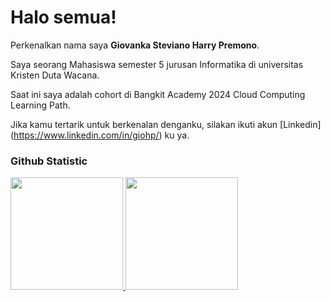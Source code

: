 # Halo semua! 

Perkenalkan nama saya **Giovanka Steviano Harry Premono**.<br>

Saya seorang Mahasiswa semester 5 jurusan Informatika di universitas Kristen Duta Wacana.<br>

Saat ini saya adalah cohort di Bangkit Academy 2024 Cloud Computing Learning Path.<br>


Jika kamu tertarik untuk berkenalan denganku, silakan ikuti akun [Linkedin] (https://www.linkedin.com/in/giohp/) ku ya.

### Github Statistic
<p align="left">
<a href="https://github.com/Gio71220924">
  <img height="180em" src="https://github-readme-stats-eight-theta.vercel.app/api?username=Gio71220924&show_icons=true&theme=algolia&include_all_commits=true&count_private=true"/>
  <img height="180em" src="https://github-readme-stats-eight-theta.vercel.app/api/top-langs/?username=Gio71220924&layout=compact&theme=algolia"/>
</a>
</p>
